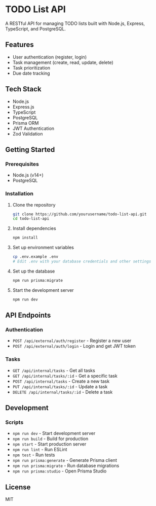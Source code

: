 # TODO List API

A RESTful API for managing TODO lists built with Node.js, Express, TypeScript, and PostgreSQL.

## Features

- User authentication (register, login)
- Task management (create, read, update, delete)
- Task prioritization
- Due date tracking

## Tech Stack

- Node.js
- Express.js
- TypeScript
- PostgreSQL
- Prisma ORM
- JWT Authentication
- Zod Validation

## Getting Started

### Prerequisites

- Node.js (v14+)
- PostgreSQL

### Installation

1. Clone the repository
   ```bash
   git clone https://github.com/yourusername/todo-list-api.git
   cd todo-list-api
   ```

2. Install dependencies
   ```bash
   npm install
   ```

3. Set up environment variables
   ```bash
   cp .env.example .env
   # Edit .env with your database credentials and other settings
   ```

4. Set up the database
   ```bash
   npm run prisma:migrate
   ```

5. Start the development server
   ```bash
   npm run dev
   ```

## API Endpoints

### Authentication

- `POST /api/external/auth/register` - Register a new user
- `POST /api/external/auth/login` - Login and get JWT token

### Tasks

- `GET /api/internal/tasks` - Get all tasks
- `GET /api/internal/tasks/:id` - Get a specific task
- `POST /api/internal/tasks` - Create a new task
- `PUT /api/internal/tasks/:id` - Update a task
- `DELETE /api/internal/tasks/:id` - Delete a task

## Development

### Scripts

- `npm run dev` - Start development server
- `npm run build` - Build for production
- `npm start` - Start production server
- `npm run lint` - Run ESLint
- `npm test` - Run tests
- `npm run prisma:generate` - Generate Prisma client
- `npm run prisma:migrate` - Run database migrations
- `npm run prisma:studio` - Open Prisma Studio

## License

MIT
